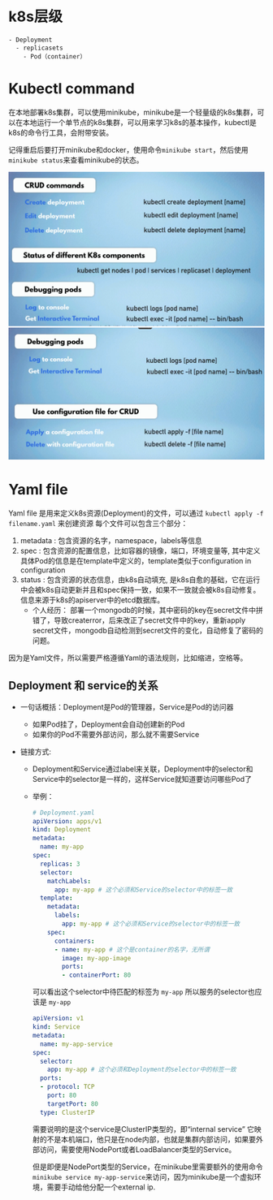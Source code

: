# k8s层级

    - Deployment
      - replicasets
        - Pod（container）

# Kubectl command

在本地部署k8s集群，可以使用minikube，minikube是一个轻量级的k8s集群，可以在本地运行一个单节点的k8s集群，可以用来学习k8s的基本操作，kubectl是k8s的命令行工具，会附带安装。

记得重启后要打开minikube和docker，使用命令`minikube start`，然后使用`minikube status`来查看minikube的状态。

![alt text](kubectlCommand-1.png)
![alt text](kubectlCommand-2.png)

# Yaml file
Yaml file 是用来定义k8s资源(Deployment)的文件，可以通过 `kubectl apply -f filename.yaml` 来创建资源
每个文件可以包含三个部分：
1. metadata : 包含资源的名字，namespace，labels等信息
2. spec : 包含资源的配置信息，比如容器的镜像，端口，环境变量等, 其中定义具体Pod的信息是在template中定义的，template类似于configuration in configuration
3. status : 包含资源的状态信息，由k8s自动填充, 是k8s自愈的基础，它在运行中会被k8s自动更新并且和spec保持一致，如果不一致就会被k8s自动修复。信息来源于k8s的apiserver中的etcd数据库。
   - 个人经历： 部署一个mongodb的时候，其中密码的key在secret文件中拼错了，导致createrror，后来改正了secret文件中的key，重新apply secret文件，mongodb自动检测到secret文件的变化，自动修复了密码的问题。

因为是Yaml文件，所以需要严格遵循Yaml的语法规则，比如缩进，空格等。

## Deployment 和 service的关系

+ 一句话概括：Deployment是Pod的管理器，Service是Pod的访问器
    - 如果Pod挂了，Deployment会自动创建新的Pod
    - 如果你的Pod不需要外部访问，那么就不需要Service

+ 链接方式: 
    - Deployment和Service通过label来关联，Deployment中的selector和Service中的selector是一样的，这样Service就知道要访问哪些Pod了
    - 举例：
  
      ``` yaml
      # Deployment.yaml
      apiVersion: apps/v1
      kind: Deployment
      metadata:
        name: my-app
      spec:
        replicas: 3
        selector:
          matchLabels:
            app: my-app # 这个必须和Service的selector中的标签一致
        template:
          metadata:
            labels:
              app: my-app # 这个必须和Service的selector中的标签一致
          spec:
            containers:
            - name: my-app # 这个是container的名字，无所谓
              image: my-app-image
              ports:
              - containerPort: 80
      ```

      可以看出这个selector中待匹配的标签为 `my-app` 所以服务的selector也应该是 `my-app`

      ``` yaml
      apiVersion: v1
      kind: Service
      metadata:
        name: my-app-service
      spec:
        selector:
          app: my-app # 这个必须和Deployment的selector中的标签一致
        ports:
        - protocol: TCP
          port: 80
          targetPort: 80
        type: ClusterIP
      ```
      需要说明的是这个service是ClusterIP类型的，即“internal service” 它映射的不是本机端口，他只是在node内部，也就是集群内部访问，如果要外部访问，需要使用NodePort或者LoadBalancer类型的Service。

      但是即便是NodePort类型的Service，在minikube里需要额外的使用命令`minikube service my-app-service`来访问，因为minikube是一个虚拟环境，需要手动给他分配一个external ip.